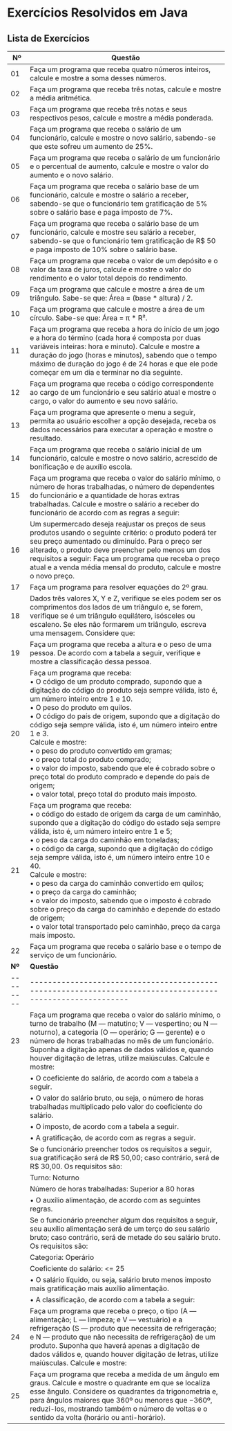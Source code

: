 # Exercícios Resolvidos em Java

## Lista de Exercícios

| **Nº** | **Questão**                                                                                             |
|--------|----------------------------------------------------------------------------------------------------------|
| 01     | Faça um programa que receba quatro números inteiros, calcule e mostre a soma desses números.              |
| 02     | Faça um programa que receba três notas, calcule e mostre a média aritmética.                              |
| 03     | Faça um programa que receba três notas e seus respectivos pesos, calcule e mostre a média ponderada.      |
| 04     | Faça um programa que receba o salário de um funcionário, calcule e mostre o novo salário, sabendo-se que este sofreu um aumento de 25%. |
| 05     | Faça um programa que receba o salário de um funcionário e o percentual de aumento, calcule e mostre o valor do aumento e o novo salário. |
| 06     | Faça um programa que receba o salário base de um funcionário, calcule e mostre o salário a receber, sabendo-se que o funcionário tem gratificação de 5% sobre o salário base e paga imposto de 7%. |
| 07     | Faça um programa que receba o salário base de um funcionário, calcule e mostre seu salário a receber, sabendo-se que o funcionário tem gratificação de R$ 50 e paga imposto de 10% sobre o salário base. |
| 08     | Faça um programa que receba o valor de um depósito e o valor da taxa de juros, calcule e mostre o valor do rendimento e o valor total depois do rendimento. |
| 09     | Faça um programa que calcule e mostre a área de um triângulo. Sabe-se que: Área = (base * altura) / 2. |
| 10     | Faça um programa que calcule e mostre a área de um círculo. Sabe-se que: Área = π * R². |
| 11     | Faça um programa que receba a hora do início de um jogo e a hora do término (cada hora é composta por duas variáveis inteiras: hora e minuto). Calcule e mostre a duração do jogo (horas e minutos), sabendo que o tempo máximo de duração do jogo é de 24 horas e que ele pode começar em um dia e terminar no dia seguinte. |
| 12     | Faça um programa que receba o código correspondente ao cargo de um funcionário e seu salário atual e mostre o cargo, o valor do aumento e seu novo salário. |
| 13     | Faça um programa que apresente o menu a seguir, permita ao usuário escolher a opção desejada, receba os dados necessários para executar a operação e mostre o resultado. |
| 14     | Faça um programa que receba o salário inicial de um funcionário, calcule e mostre o novo salário, acrescido de bonificação e de auxílio escola. |
| 15     | Faça um programa que receba o valor do salário mínimo, o número de horas trabalhadas, o número de dependentes do funcionário e a quantidade de horas extras trabalhadas. Calcule e mostre o salário a receber do funcionário de acordo com as regras a seguir: |
| 16     | Um supermercado deseja reajustar os preços de seus produtos usando o seguinte critério: o produto poderá ter seu preço aumentado ou diminuído. Para o preço ser alterado, o produto deve preencher pelo menos um dos requisitos a seguir: Faça um programa que receba o preço atual e a venda média mensal do produto, calcule e mostre o novo preço. |
| 17     | Faça um programa para resolver equações do 2º grau. |
| 18     | Dados três valores X, Y e Z, verifique se eles podem ser os comprimentos dos lados de um triângulo e, se forem, verifique se é um triângulo equilátero, isósceles ou escaleno. Se eles não formarem um triângulo, escreva uma mensagem. Considere que: |
| 19     | Faça um programa que receba a altura e o peso de uma pessoa. De acordo com a tabela a seguir, verifique e mostre a classificação dessa pessoa. |
| 20     | Faça um programa que receba:<br>• O código de um produto comprado, supondo que a digitação do código do produto seja sempre válida, isto é, um número inteiro entre 1 e 10.<br>• O peso do produto em quilos.<br>• O código do país de origem, supondo que a digitação do código seja sempre válida, isto é, um número inteiro entre 1 e 3.<br>Calcule e mostre:<br>• o peso do produto convertido em gramas;<br>• o preço total do produto comprado;<br>• o valor do imposto, sabendo que ele é cobrado sobre o preço total do produto comprado e depende do país de origem;<br>• o valor total, preço total do produto mais imposto. |
| 21     | Faça um programa que receba:<br>• o código do estado de origem da carga de um caminhão, supondo que a digitação do código do estado seja sempre válida, isto é, um número inteiro entre 1 e 5;<br>• o peso da carga do caminhão em toneladas;<br>• o código da carga, supondo que a digitação do código seja sempre válida, isto é, um número inteiro entre 10 e 40.<br>Calcule e mostre:<br>• o peso da carga do caminhão convertido em quilos;<br>• o preço da carga do caminhão;<br>• o valor do imposto, sabendo que o imposto é cobrado sobre o preço da carga do caminhão e depende do estado de origem;<br>• o valor total transportado pelo caminhão, preço da carga mais imposto. |
| 22     | Faça um programa que receba o salário base e o tempo de serviço de um funcionário. |
| **Nº** | **Questão**                                                                                             |
|--------|----------------------------------------------------------------------------------------------------------|
| 23     | Faça um programa que receba o valor do salário mínimo, o turno de trabalho (M — matutino; V — vespertino; ou N — noturno), a categoria (O — operário; G — gerente) e o número de horas trabalhadas no mês de um funcionário. Suponha a digitação apenas de dados válidos e, quando houver digitação de letras, utilize maiúsculas. Calcule e mostre: |
|        | • O coeficiente do salário, de acordo com a tabela a seguir. |
|        | • O valor do salário bruto, ou seja, o número de horas trabalhadas multiplicado pelo valor do coeficiente do salário. |
|        | • O imposto, de acordo com a tabela a seguir. |
|        | • A gratificação, de acordo com as regras a seguir. |
|        | Se o funcionário preencher todos os requisitos a seguir, sua gratificação será de R$ 50,00; caso contrário, será de R$ 30,00. Os requisitos são: |
|        | Turno: Noturno |
|        | Número de horas trabalhadas: Superior a 80 horas |
|        | • O auxílio alimentação, de acordo com as seguintes regras. |
|        | Se o funcionário preencher algum dos requisitos a seguir, seu auxílio alimentação será de um terço do seu salário bruto; caso contrário, será de metade do seu salário bruto. Os requisitos são: |
|        | Categoria: Operário |
|        | Coeficiente do salário: <= 25 |
|        | • O salário líquido, ou seja, salário bruto menos imposto mais gratificação mais auxílio alimentação. |
|        | • A classificação, de acordo com a tabela a seguir: |
| 24     | Faça um programa que receba o preço, o tipo (A — alimentação; L — limpeza; e V — vestuário) e a refrigeração (S — produto que necessita de refrigeração; e N — produto que não necessita de refrigeração) de um produto. Suponha que haverá apenas a digitação de dados válidos e, quando houver digitação de letras, utilize maiúsculas. Calcule e mostre: |
| 25     | Faça um programa que receba a medida de um ângulo em graus. Calcule e mostre o quadrante em que se localiza esse ângulo. Considere os quadrantes da trigonometria e, para ângulos maiores que 360º ou menores que −360º, reduzi-los, mostrando também o número de voltas e o sentido da volta (horário ou anti-horário). |
